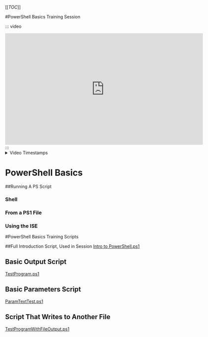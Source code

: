 [[_TOC_]]

#PowerShell Basics Training Session

::: video
<iframe width="640" height="360" src="https://msit.microsoftstream.com/embed/video/2540a1ff-0400-a521-1b85-f1ead5cf32c7?autoplay=false&amp;showinfo=true" allowfullscreen style="border:none;"></iframe>
:::

<details>
  <summary>Video Timestamps</summary>

Video Timestamps Coming!
**_Introduction_**

_**00:00**_ - Intro to Presentation
_**01:11**_ - What is PowerShell?
_**04:21**_ - Agenda
_**05:55**_ - Where to find PowerShell on Your Machine
_**08:25**_ - Running as Administrator

**_Basics of PowerShell Shell/Command Line_**

_**10:30**_ - Comments
_**13:06**_ - Shell Commands & Navigation
_**15:55**_ - Running a PowerShell Script
_**18:10**_ - Cmdlets
_**20:33**_ - Running Cmdlets
_**25:13**_ - Cmdlet Parameters
_**26:30**_ - Using Get-Help

</details>

# PowerShell Basics
##Running A PS Script
### Shell
### From a PS1 File
### Using the ISE

#PowerShell Basics Training Scripts

##Full Introduction Script, Used in Session
[Intro to PowerShell.ps1](/.attachments/Intro%20to%20PowerShell-6cb36ef7-67f2-4160-b8d5-a9cd4b69cbef.ps1)

## Basic Output Script
[TestProgram.ps1](/.attachments/TestProgram-c3b757ba-0c26-46b3-8684-f22f9d3a877a.ps1)

## Basic Parameters Script
[ParamTextTest.ps1](/.attachments/ParamTextTest-094481ca-b1b6-48db-b2b8-9a993ffacdc0.ps1)

## Script That Writes to Another File
[TestProgramWithFileOutput.ps1](/.attachments/TestProgramWithFileOutput-bfd7277f-2e58-4072-8694-c5cb31ccd8c4.ps1)

